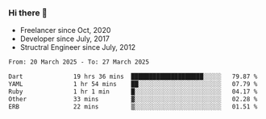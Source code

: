 ### Hi there 👋

- Freelancer since Oct, 2020
- Developer since July, 2017
- Structral Engineer since July, 2012

<!--START_SECTION:waka-->

```txt
From: 20 March 2025 - To: 27 March 2025

Dart              19 hrs 36 mins  ████████████████████░░░░░   79.87 %
YAML              1 hr 54 mins    ██░░░░░░░░░░░░░░░░░░░░░░░   07.79 %
Ruby              1 hr 1 min      █░░░░░░░░░░░░░░░░░░░░░░░░   04.17 %
Other             33 mins         ▓░░░░░░░░░░░░░░░░░░░░░░░░   02.28 %
ERB               22 mins         ▒░░░░░░░░░░░░░░░░░░░░░░░░   01.51 %
```

<!--END_SECTION:waka-->

